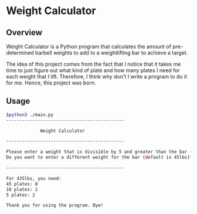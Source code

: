 # Weight Calculator

## Overview

Weight Calculator is a Python program that calculates the amount of pre-determined barbell weights to add to a weightlifting bar to achieve a target.

The idea of this project comes from the fact that I notice that it takes me time to just figure out what kind of plate and how many plates I need for each weight that I lift. Therefore, I think why don't I write a program to do it for me. Hence, this project was born.

## Usage
```bash
$python3 ./main.py
---------------------------------------------

             Weight Calculator                    

---------------------------------------------

Please enter a weight that is divisible by 5 and greater than the bar (lbs): 435
Do you want to enter a different weight for the bar (default is 45lbs)? 

---------------------------------------------

For 435lbs, you need: 
45 plates: 8
10 plates: 2
5 plates: 2

Thank you for using the program. Bye!
```
